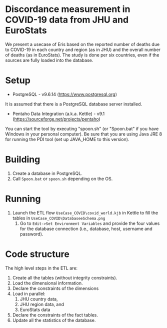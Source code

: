 <meta name="robots" content="noindex">

# Discordance measurement in COVID-19 data from JHU and EuroStats
We present a usecase of Eris based on the reported number of deaths due to COVID-19 in each country and region (as in JHU) and the overall number of deaths (as in EuroStats). The study is done per six countries, even if the sources are fully loaded into the database.

# Setup

* PostgreSQL - v9.6.14 (https://www.postgresql.org)

It is assumed that there is a PostgreSQL database server installed.  

* Pentaho Data Integration (a.k.a. Kettle) - v9.1 (https://sourceforge.net/projects/pentaho)

You can start the tool by executing "spoon.sh" (or "Spoon.bat" if you have Windows in your personal computer). Be sure that you are using Java JRE 8 for running the PDI tool (set up JAVA_HOME to this version). 
  
# Building

1. Create a database in PostgreSQL.
1. Call ``Spoon.bat`` or ``spoon.sh`` depending on the OS.

# Running

1. Launch the ETL flow ``UseCase_COVID\covid_world.kjb`` in Kettle to fill the tables in ``UseCase_COVID\DatabaseeSchema.png``
   1. Go to ``Edit->Set Environment Variables`` and provide the four values for the database connection (i.e., database, host, username and password).


# Code structure

The high level steps in the ETL are:
1. Create all the tables (without integrity constraints).
1. Load the dimensional information.
1. Declare the constraints of the dimensions
1. Load in parallel:
   1. JHU country data,
   1. JHU region data, and
   1. EuroStats data
1. Declare the constraints of the fact tables.
1. Update all the statistics of the database.

